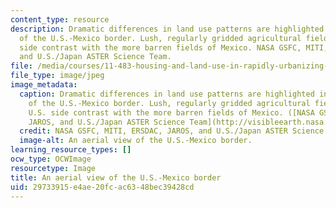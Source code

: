 ```yaml
---
content_type: resource
description: Dramatic differences in land use patterns are highlighted in this image
  of the U.S.-Mexico border. Lush, regularly gridded agricultural fields on the U.S.
  side contrast with the more barren fields of Mexico. NASA GSFC, MITI, ERSDAC, JAROS,
  and U.S./Japan ASTER Science Team.
file: /media/courses/11-483-housing-and-land-use-in-rapidly-urbanizing-regions-fall-2011/29733915e4ae20fcac6348bec39428cd_11-483f11-th.jpg
file_type: image/jpeg
image_metadata:
  caption: Dramatic differences in land use patterns are highlighted in this image
    of the U.S.-Mexico border. Lush, regularly gridded agricultural fields on the
    U.S. side contrast with the more barren fields of Mexico. ([NASA GSFC, MITI, ERSDAC,
    JAROS, and U.S./Japan ASTER Science Team](http://visibleearth.nasa.gov/view.php?id=792).)
  credit: NASA GSFC, MITI, ERSDAC, JAROS, and U.S./Japan ASTER Science Team.
  image-alt: An aerial view of the U.S.-Mexico border.
learning_resource_types: []
ocw_type: OCWImage
resourcetype: Image
title: An aerial view of the U.S.-Mexico border
uid: 29733915-e4ae-20fc-ac63-48bec39428cd
---
```


